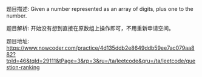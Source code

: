 ﻿题目描述:
Given a number represented as an array of digits, plus one to the number.

题目解析:
开始没有想到直接在原数组上操作即可，不用重新申请空间。

题目地址:
https://www.nowcoder.com/practice/4d135ddb2e8649ddb59ee7ac079aa882?tpId=46&tqId=29111&tPage=3&rp=3&ru=/ta/leetcode&qru=/ta/leetcode/question-ranking